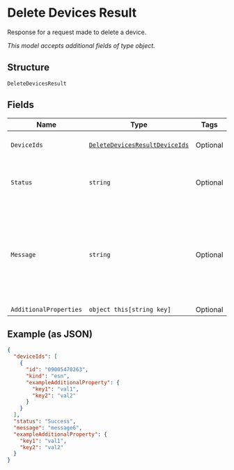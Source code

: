 
# Delete Devices Result

Response for a request made to delete a device.

*This model accepts additional fields of type object.*

## Structure

`DeleteDevicesResult`

## Fields

| Name | Type | Tags | Description |
|  --- | --- | --- | --- |
| `DeviceIds` | [`DeleteDevicesResultDeviceIds`](../../doc/models/containers/delete-devices-result-device-ids.md) | Optional | This is a container for one-of cases. |
| `Status` | `string` | Optional | “Success” if the device was deleted, or “Failed” if there was a problem. |
| `Message` | `string` | Optional | Not present if status=Success. One of these messages if status=Failed:The device is not in deactivate state.The user does not have access to delete the device. |
| `AdditionalProperties` | `object this[string key]` | Optional | - |

## Example (as JSON)

```json
{
  "deviceIds": [
    {
      "id": "09005470263",
      "kind": "esn",
      "exampleAdditionalProperty": {
        "key1": "val1",
        "key2": "val2"
      }
    }
  ],
  "status": "Success",
  "message": "message6",
  "exampleAdditionalProperty": {
    "key1": "val1",
    "key2": "val2"
  }
}
```

